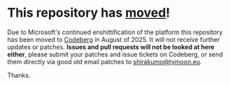# This repository has [moved](https://shinmera.com/projects/memory-regions)!
Due to Microsoft's continued enshittification of the platform this repository has been moved to [Codeberg](https://shinmera.com/projects/memory-regions) in August of 2025. It will not receive further updates or patches. **Issues and pull requests will not be looked at here either**, please submit your patches and issue tickets on Codeberg, or send them directly via good old email patches to [shirakumo@tymoon.eu](mailto:shirakumo@tymoon.eu).

Thanks.